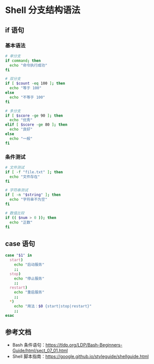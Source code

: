 # Shell 分支结构语法

## if 语句
### 基本语法
```bash
# 单分支
if command; then
  echo "命令执行成功"
fi

# 双分支
if [ $count -eq 100 ]; then
  echo "等于 100"
else
  echo "不等于 100"
fi

# 多分支
if [ $score -ge 90 ]; then
  echo "优秀"
elif [ $score -ge 80 ]; then
  echo "良好"
else
  echo "一般"
fi
```

### 条件测试
```bash
# 文件测试
if [ -f "file.txt" ]; then
  echo "文件存在"
fi

# 字符串测试
if [ -n "$string" ]; then
  echo "字符串不为空"
fi

# 数值比较
if (( $num > 0 )); then
  echo "正数"
fi
```

## case 语句
```bash
case "$1" in
  start)
    echo "启动服务"
    ;;
  stop)
    echo "停止服务"
    ;;
  restart)
    echo "重启服务"
    ;;
  *)
    echo "用法：$0 {start|stop|restart}"
    ;;
esac
```

## 参考文档
- Bash 条件语句：<https://tldp.org/LDP/Bash-Beginners-Guide/html/sect_07_01.html>
- Shell 脚本指南：<https://google.github.io/styleguide/shellguide.html>
